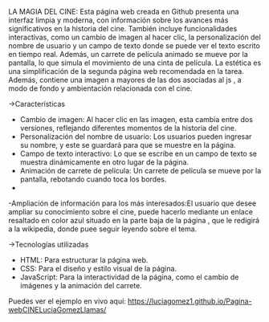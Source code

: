 LA MAGIA DEL CINE:
Esta página web creada en Github presenta una interfaz limpia y moderna, con información sobre los avances más significativos en la historia del cine.
También incluye funcionalidades interactivas, como un cambio de imagen al hacer clic, la personalización del nombre de usuario y un campo de texto donde se puede ver el texto escrito en tiempo real.
Además, un carrete de película animado se mueve por la pantalla, lo que simula el movimiento de una cinta de película.
La estética es una simplificación de la segunda página web recomendada en la tarea.
Además, contiene una imagen a mayores de las dos asociadas al js , a modo de fondo y ambientación relacionada con el cine.

->Características
- Cambio de imagen: Al hacer clic en las imagen, esta cambia entre dos versiones, reflejando diferentes momentos de la historia del cine.
- Personalización del nombre de usuario: Los usuarios pueden ingresar su nombre, y este se guardará para que se muestre en la página.
- Campo de texto interactivo: Lo que se escribe en un campo de texto se muestra dinámicamente en otro lugar de la página.
- Animación de carrete de película: Un carrete de película se mueve por la pantalla, rebotando cuando toca los bordes.
- 
-Ampliación de información para los más interesados:El usuario que desee ampliar su conocimiento sobre el cine, puede hacerlo mediante
un enlace resaltado en color azul situado en la parte baja de la página , que le redigirá a la wikipedia, donde puee seguir leyendo sobre el tema.

->Tecnologías utilizadas
- HTML: Para estructurar la página web.
- CSS: Para el diseño y estilo visual de la página.
- JavaScript: Para la interactividad de la página, como el cambio de imágenes y la animación del carrete.

Puedes ver el ejemplo en vivo aquí: https://luciagomez1.github.io/Pagina-webCINELuciaGomezLlamas/
